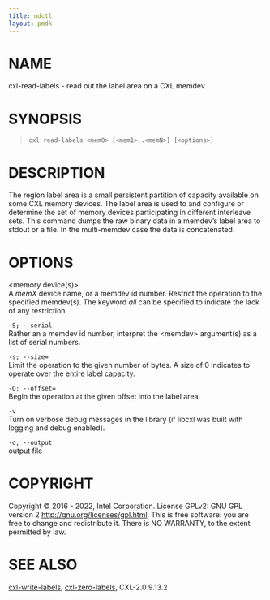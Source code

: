 ```yaml
---
title: ndctl
layout: pmdk
---
```


# NAME

cxl-read-labels - read out the label area on a CXL memdev

# SYNOPSIS

>     cxl read-labels <mem0> [<mem1>..<memN>] [<options>]

# DESCRIPTION

The region label area is a small persistent partition of capacity
available on some CXL memory devices. The label area is used to and
configure or determine the set of memory devices participating in
different interleave sets. This command dumps the raw binary data in a
memdev’s label area to stdout or a file. In the multi-memdev case the
data is concatenated.

# OPTIONS

\<memory device(s)>  
A *memX* device name, or a memdev id number. Restrict the operation to
the specified memdev(s). The keyword *all* can be specified to indicate
the lack of any restriction.

`-S; --serial`  
Rather an a memdev id number, interpret the \<memdev> argument(s) as a
list of serial numbers.

`-s; --size=`  
Limit the operation to the given number of bytes. A size of 0 indicates
to operate over the entire label capacity.

`-O; --offset=`  
Begin the operation at the given offset into the label area.

`-v`  
Turn on verbose debug messages in the library (if libcxl was built with
logging and debug enabled).

`-o; --output`  
output file

# COPYRIGHT

Copyright © 2016 - 2022, Intel Corporation. License GPLv2: GNU GPL
version 2 <http://gnu.org/licenses/gpl.html>. This is free software: you
are free to change and redistribute it. There is NO WARRANTY, to the
extent permitted by law.

# SEE ALSO

[cxl-write-labels](cxl-write-labels.md), [cxl-zero-labels](cxl-zero-labels.md), CXL-2.0
9.13.2
